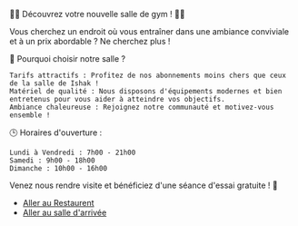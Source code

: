 🏋️‍♂️ Découvrez votre nouvelle salle de gym ! 🏋️‍♀️

Vous cherchez un endroit où vous entraîner dans une ambiance conviviale et à un prix abordable ? Ne cherchez plus !

🌟 Pourquoi choisir notre salle ?

    Tarifs attractifs : Profitez de nos abonnements moins chers que ceux de la salle de Ishak !
    Matériel de qualité : Nous disposons d'équipements modernes et bien entretenus pour vous aider à atteindre vos objectifs.
    Ambiance chaleureuse : Rejoignez notre communauté et motivez-vous ensemble !

🕒 Horaires d'ouverture :

    Lundi à Vendredi : 7h00 - 21h00
    Samedi : 9h00 - 18h00
    Dimanche : 10h00 - 16h00

Venez nous rendre visite et bénéficiez d'une séance d'essai gratuite ! 💪

    
    
- [Aller au Restaurent](nadjib_rahal_RESTURANT.md)
- [Aller au salle d'arrivée](salle_arr.md)








